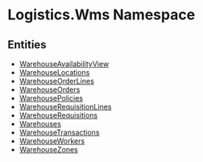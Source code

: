 ﻿---
uid: Logistics.Wms
---
# Logistics.Wms Namespace

## Entities
- [WarehouseAvailabilityView](Logistics.Wms.WarehouseAvailabilityView.md)  
- [WarehouseLocations](Logistics.Wms.WarehouseLocations.md)  
- [WarehouseOrderLines](Logistics.Wms.WarehouseOrderLines.md)  
- [WarehouseOrders](Logistics.Wms.WarehouseOrders.md)  
- [WarehousePolicies](Logistics.Wms.WarehousePolicies.md)  
- [WarehouseRequisitionLines](Logistics.Wms.WarehouseRequisitionLines.md)  
- [WarehouseRequisitions](Logistics.Wms.WarehouseRequisitions.md)  
- [Warehouses](Logistics.Wms.Warehouses.md)  
- [WarehouseTransactions](Logistics.Wms.WarehouseTransactions.md)  
- [WarehouseWorkers](Logistics.Wms.WarehouseWorkers.md)  
- [WarehouseZones](Logistics.Wms.WarehouseZones.md)  

